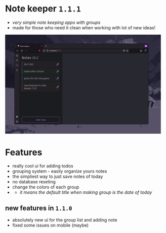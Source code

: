 # Note keeper `1.1.1`
- *very simple note keeping apps with groups*
- made for those who need it clean when working with lot of new ideas!

![demo image](demo.png)

# Features
- really cool ui for adding todos
- grouping system - easily organize yours notes
- the simpliest way to just save notes of today
- no database reseting
- change the colors of each group
- - *it means the default title when making group is the date of today*

## new features in `1.1.0`
- absolutely new ui for the group list and adding note
- fixed some issues on mobile (maybe)